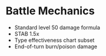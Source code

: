# Battle Mechanics

- Standard level 50 damage formula
- STAB 1.5x
- Type effectiveness chart subset
- End-of-turn burn/poison damage
